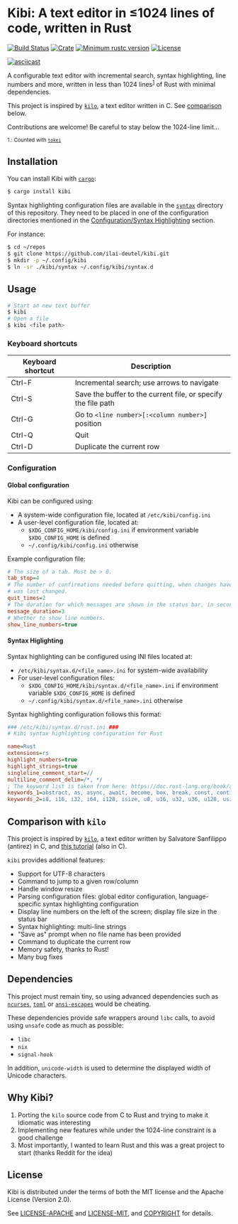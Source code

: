 # Kibi: A text editor in ≤1024 lines of code, written in Rust

[![Build Status](https://travis-ci.com/ilai-deutel/kibi.svg?branch=master)](https://travis-ci.com/ilai-deutel/kibi)
[![Crate](https://img.shields.io/crates/v/kibi.svg)](https://crates.io/crates/kibi)
[![Minimum rustc version](https://img.shields.io/badge/rustc-1.41+-lightgray.svg)](https://www.rust-lang.org/)
[![License](https://img.shields.io/crates/l/kibi)](#license)

[![asciicast](https://gist.githubusercontent.com/ilai-deutel/39670157dd008d9932b2f2fd3c885cca/raw/bfdbfc96181c4f6e3ce2663c25c6e97bf57c8684/kibi.gif)](https://asciinema.org/a/KY7tKPlxHXqRdJiv5KaTJbPj5)

A configurable text editor with incremental search, syntax highlighting, line numbers and more, written in less than 1024 lines<sup>[1](#counted-with)</sup> of Rust with minimal dependencies.

This project is inspired by [`kilo`](https://github.com/antirez/kilo), a text editor written in C. See [comparison](#comparison-with-kilo) below.

Contributions are welcome! Be careful to stay below the 1024-line limit...

<sub><a name="counted-with">1.</a>: Counted with [`tokei`](https://github.com/XAMPPRocky/tokei)</sub>

## Installation

You can install Kibi with [`cargo`](https://github.com/rust-lang/cargo/):

```bash
$ cargo install kibi
```

Syntax highlighting configuration files are available in the [`syntax`](syntax) directory of this repository.
They need to be placed in one of the configuration directories mentioned in the [Configuration/Syntax Highlighting](#syntax-higlighting) section.

For instance:

```bash
$ cd ~/repos
$ git clone https://github.com/ilai-deutel/kibi.git
$ mkdir -p ~/.config/kibi
$ ln -sr ./kibi/syntax ~/.config/kibi/syntax.d
```

## Usage

```bash
# Start an new text buffer
$ kibi
# Open a file
$ kibi <file path>
```

### Keyboard shortcuts

| Keyboard shortcut | Description                                                   |
| ----------------- | ------------------------------------------------------------- |
| Ctrl-F            | Incremental search; use arrows to navigate                    |
| Ctrl-S            | Save the buffer to the current file, or specify the file path |
| Ctrl-G            | Go to `<line number>[:<column number>]` position              |
| Ctrl-Q            | Quit                                                          |
| Ctrl-D            | Duplicate the current row                                     |

### Configuration

#### Global configuration

Kibi can be configured using:
* A system-wide configuration file, located at `/etc/kibi/config.ini`
* A user-level configuration file, located at:
  * `$XDG_CONFIG_HOME/kibi/config.ini` if environment variable `$XDG_CONFIG_HOME` is defined
  * `~/.config/kibi/config.ini` otherwise

Example configuration file:
```ini
# The size of a tab. Must be > 0.
tab_stop=4
# The number of confirmations needed before quitting, when changes have been made since the file.
# was last changed.
quit_times=2
# The duration for which messages are shown in the status bar, in seconds.
message_duration=3
# Whether to show line numbers.
show_line_numbers=true
```

#### Syntax Higlighting

Syntax highlighting can be configured using INI files located at:
* `/etc/kibi/syntax.d/<file_name>.ini` for system-wide availability
* For user-level configuration files:
  * `$XDG_CONFIG_HOME/kibi/syntax.d/<file_name>.ini` if environment variable `$XDG_CONFIG_HOME` is defined
  * `~/.config/kibi/syntax.d/<file_name>.ini` otherwise

Syntax highlighting configuration follows this format:

```ini
### /etc/kibi/syntax.d/rust.ini ###
# Kibi syntax highlighting configuration for Rust

name=Rust
extensions=rs
highlight_numbers=true
highlight_strings=true
singleline_comment_start=//
multiline_comment_delim=/*, */
; The keyword list is taken from here: https://doc.rust-lang.org/book/appendix-01-keywords.html
keywords_1=abstract, as, async, await, become, box, break, const, continue, crate, do, dyn, else, enum, extern, false, final, fn, for, if, impl, in, let, loop, macro, match, mod, move, mut, override, priv, pub, ref, return, self, Self, static, struct, super, trait, true, try, type, typeof, unsafe, unsized, use, virtual, where, while, yield
keywords_2=i8, i16, i32, i64, i128, isize, u8, u16, u32, u36, u128, usize, f32, f64, bool, char, str
```

## Comparison with `kilo`

This project is inspired by [`kilo`](https://github.com/antirez/kilo), a text editor written by Salvatore Sanfilippo (antirez) in C, and [this tutorial](https://viewsourcecode.org/snaptoken/kilo/) (also in C).

`kibi` provides additional features:
- Support for UTF-8 characters
- Command to jump to a given row/column
- Handle window resize
- Parsing configuration files: global editor configuration, language-specific syntax highlighting configuration
- Display line numbers on the left of the screen; display file size in the status bar
- Syntax highlighting: multi-line strings
- "Save as" prompt when no file name has been provided
- Command to duplicate the current row
- Memory safety, thanks to Rust!
- Many bug fixes

## Dependencies

This project must remain tiny, so using advanced dependencies such as [`ncurses`](https://crates.io/crates/ncurses), [`toml`](https://crates.io/crates/toml) or [`ansi-escapes`](https://crates.io/crates/ansi-escapes) would be cheating.

These dependencies provide safe wrappers around `libc` calls, to avoid using `unsafe` code as much as possible:

* `libc`
* `nix`
* `signal-hook`

In addition, `unicode-width` is used to determine the displayed width of Unicode characters. 

## Why Kibi?

1. Porting the `kilo` source code from C to Rust and trying to make it idiomatic was interesting
2. Implementing new features while under the 1024-line constraint is a good challenge
3. Most importantly, I wanted to learn Rust and this was a great project to start (thanks Reddit for the idea)


## License

Kibi is distributed under the terms of both the MIT license and the Apache License (Version 2.0).

See [LICENSE-APACHE](LICENSE-APACHE) and [LICENSE-MIT](LICENSE-MIT), and [COPYRIGHT](COPYRIGHT) for details.
